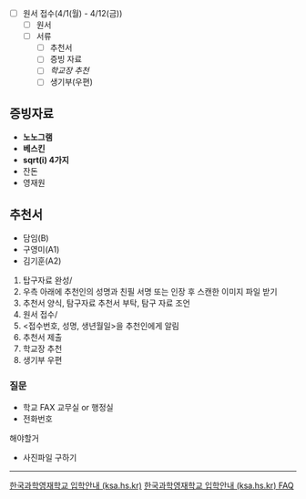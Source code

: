 - [ ] 원서 접수(4/1(월) - 4/12(금))
	- [ ] 원서
	- [ ] 서류
		- [ ] 추천서
		- [ ] 증빙 자료
		- [ ] *학교장 추천*
		- [ ] 생기부(우편)

## 증빙자료
- **노노그램**
- **베스킨**
- **sqrt(i) 4가지**
- 잔돈
- 영재원
## 추천서
- 담임(B)
- 구영미(A1)
- 김기훈(A2)

1. 탑구자료 완성/
1. 우측 아래에 추천인의 성명과 친필 서명 또는 인장 후 스캔한 이미지 파일 받기
2. 추천서 양식, 탐구자료 추천서 부탁, 탐구 자료 조언
3. 원서 접수/
4. <접수번호, 성명, 생년월일>을 추천인에게 알림
5. 추천서 제출
6. 학교장 추천
7. 생기부 우편

### 질문
- 학교 FAX 교무실 or 행정실
- 전화번호

해야할거
- 사진파일 구하기
---
[한국과학영재학교 입학안내 (ksa.hs.kr)](https://admission.ksa.hs.kr/iphak_kor/guidelines_jang.php)
[한국과학영재학교 입학안내 (ksa.hs.kr) FAQ](https://admission.ksa.hs.kr/iphak_kor/bbs_list.php?bbsID=kor_jang_faq)
